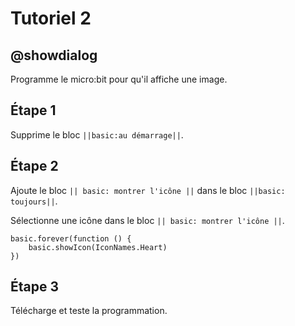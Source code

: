 # Tutoriel 2

## @showdialog

Programme le micro:bit pour qu'il affiche une image.

## Étape 1

Supprime le bloc ``||basic:au démarrage||``.

## Étape 2

Ajoute le bloc ``|| basic: montrer l'icône ||`` dans le bloc ``||basic: toujours||``.

Sélectionne une icône dans le bloc ``|| basic: montrer l'icône ||``.


```blocks
basic.forever(function () {
    basic.showIcon(IconNames.Heart)
})

```

## Étape 3

Télécharge et teste la programmation.